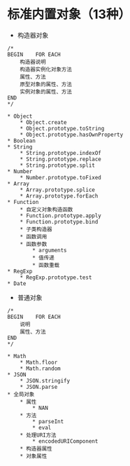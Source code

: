 # 标准内置对象（13种）
* 构造器对象
```
/* 
BEGIN    FOR EACH
    构造器说明
    构造器实例化对象方法
    属性、方法
    原型对象的属性、方法
    实例对象的属性、方法
END
*/ 
```
    * Object
        * Object.create
        * Object.prototype.toString
        * Object.prototype.hasOwnProperty
    * Boolean
    * String
        * String.prototype.indexOf
        * String.prototype.replace
        * String.prototype.split
    * Number
        * Number.prototype.toFixed
    * Array
        * Array.prototype.splice
        * Array.prototype.forEach
    * Function
        * 自定义对象构造函数
        * Function.prototype.apply
        * Function.prototype.bind
        * 子类构造器
        * 函数调用
        * 函数参数
            * arguments
            * 值传递
            * 函数重载
    * RegExp
        * RegExp.prototype.test
    * Date
* 普通对象
```
/* 
BEGIN    FOR EACH
    说明
    属性、方法
END
*/ 
```
    * Math
        * Math.floor
        * Math.random
    * JSON
        * JSON.stringify
        * JSON.parse
    * 全局对象
        * 属性
            * NAN
        * 方法
            * parseInt
            * eval
        * 处理URI方法
            * encodedURIComponent
        * 构造器属性
        * 对象属性